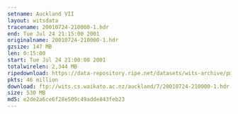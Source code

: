 ```yaml
---
setname: Auckland VII
layout: witsdata
tracename: 20010724-210000-1.hdr
end: Tue Jul 24 21:15:00 2001
originalname: 20010724-210000-1.hdr
gzsize: 147 MB
len: 0:15:00
start: Tue Jul 24 21:00:00 2001
totalwirelen: 2,344 MB
ripedownload: https://data-repository.ripe.net/datasets/wits-archive/pma/long/auck/7//20010724-210000-1.hdr.gz
pkts: 46 million
download: ftp://wits.cs.waikato.ac.nz/auckland/7/20010724-210000-1.hdr.gz
size: 530 MB
md5: e2de2a6ce6f28e509c49adde843feb23
---
```

